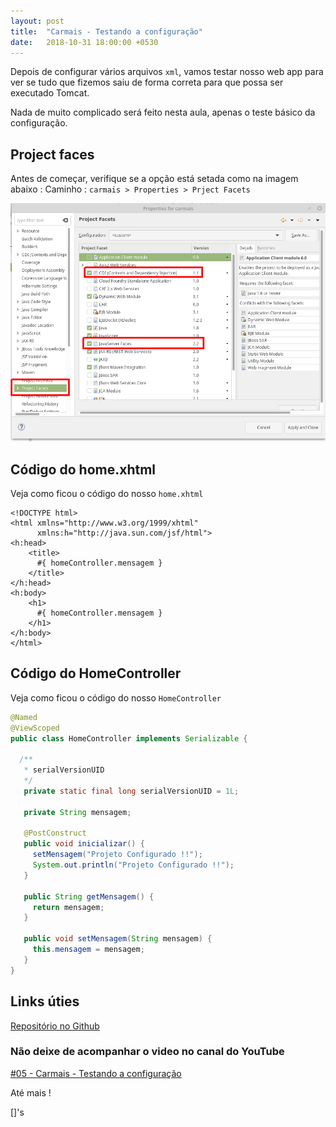 ```yaml
---
layout: post
title:  "Carmais - Testando a configuração"
date:   2018-10-31 18:00:00 +0530
---
```


Depois de configurar vários arquivos ```xml```, vamos testar nosso web app para ver se tudo que fizemos saiu de forma correta para que possa ser executado Tomcat.

Nada de muito complicado será feito nesta aula, apenas o teste básico da configuração.


## Project faces

Antes de começar, verifique se a opção está setada como na imagem abaixo :
Caminho : ```carmais > Properties > Prject Facets```

![project-faces.png](https://raw.githubusercontent.com/BSTK/bstk.github.io/master/asserts/img/project-faces.png)

## Código do home.xhtml

Veja como ficou o código do nosso ```home.xhtml```

``` xhtml
<!DOCTYPE html> 
<html xmlns="http://www.w3.org/1999/xhtml"
      xmlns:h="http://java.sun.com/jsf/html">
<h:head>
    <title>
      #{ homeController.mensagem }
    </title>
</h:head>
<h:body> 
	<h1>
	  #{ homeController.mensagem }	
    </h1>
</h:body> 
</html>
```

## Código do HomeController

Veja como ficou o código do nosso ```HomeController```

``` java
@Named
@ViewScoped
public class HomeController implements Serializable {

  /**
   * serialVersionUID
   */
   private static final long serialVersionUID = 1L;
   
   private String mensagem;
	
   @PostConstruct
   public void inicializar() {
   	 setMensagem("Projeto Configurado !!");
   	 System.out.println("Projeto Configurado !!");
   }

   public String getMensagem() {
   	 return mensagem;
   }

   public void setMensagem(String mensagem) {
	 this.mensagem = mensagem;
   }
}
```

## Links úties

[Repositório no Github](https://github.com/BSTK/carmais)

### Não deixe de acompanhar o video no canal do YouTube

[#05 - Carmais - Testando a configuração](https://youtu.be/GxatXImKJy8)

Até mais !

[]'s

